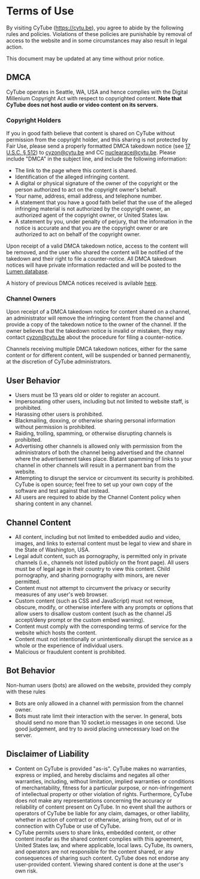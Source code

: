 # Terms of Use

By visiting CyTube (https://cytu.be), you agree to abide by the following rules
and policies.  Violations of these policies are punishable by removal of access
to the website and in some circumstances may also result in legal action.

This document may be updated at any time without prior notice.

## DMCA

CyTube operates in Seattle, WA, USA and hence complies with the Digital Millenium
Copyright Act with respect to copyrighted content.  **Note that CyTube does not
host audio or video content on its servers.**

### Copyright Holders

If you in good faith believe that content is shared on CyTube without permission
from the copyright holder, and this sharing is not protected by Fair Use, please
send a properly formatted DMCA takedown notice (see [17 U.S.C. §
512](http://www.copyright.gov/title17/92chap5.html#512)) to cyzon@cytu.be and CC
nuclearace@cytu.be.  Please include "DMCA" in the subject line, and include the
following information:

  * The link to the page where this content is shared.
  * Identification of the alleged infringing content.
  * A digital or physical signature of the owner of the copyright or the person
    authorized to act on the copyright owner's behalf.
  * Your name, address, email address, and telephone number.
  * A statement that you have a good faith belief that the use of the alleged
    infringing material is not authorized by the copyright owner, an authorized
    agent of the copyright owner, or United States law.
  * A statement by you, under penalty of perjury, that the information in the
    notice is accurate and that you are the copyright owner or are authorized to
    act on behalf of the copyright owner.

Upon receipt of a valid DMCA takedown notice, access to the content will be
removed, and the user who shared the content will be notified of the takedown
and their right to file a counter-notice.  All DMCA takedown notices will have
private information redacted and will be posted to the [Lumen
database](https://lumendatabase.org/).

A history of previous DMCA notices received is avilable
[here](https://cytu.be/dmca/).

### Channel Owners

Upon receipt of a DMCA takedown notice for content shared on a channel, an
administrator will remove the infringing content from the channel and provide a
copy of the takedown notice to the owner of the channel.  If the owner believes
that the takedown notice is invalid or mistaken, they may contact
cyzon@cytu.be about the procedure for filing a counter-notice.

Channels receiving multiple DMCA takedown notices, either for the same content
or for different content, will be suspended or banned permanently, at the
discretion of CyTube administrators.

## User Behavior

  * Users must be 13 years old or older to register an account.
  * Impersonating other users, including but not limited to website staff, is
    prohibited.
  * Harassing other users is prohibited.
  * Blackmailing, doxxing, or otherwise sharing personal information without
    permission is prohibited.
  * Raiding, trolling, spamming, or otherwise disrupting channels is prohibited.
  * Advertising other channels is allowed only with permission from the
    administrators of both the channel being advertised and the channel where
    the advertisement takes place.  Blatant spamming of links to your channel in
    other channels will result in a permanent ban from the website.
  * Attempting to disrupt the service or circumvent its security is prohibited.
    CyTube is open source; feel free to set up your own copy of the software and
    test against that instead.
  * All users are required to abide by the Channel Content policy when sharing
    content in any channel.

## Channel Content

  * All content, including but not limited to embedded audio and video, images,
    and links to external content must be legal to view and share in the State
    of Washington, USA.
  * Legal adult content, such as pornography, is permitted only in private
    channels (i.e., channels not listed publicly on the front page).  All users
    must be of legal age in their country to view this content.  Child
    pornography, and sharing pornography with minors, are never permitted.
  * Content must not attempt to circumvent the privacy or security measures of
    any user's web browser.
  * Custom content (such as CSS and JavaScript) must not remove, obscure,
    modify, or otherwise interfere with any prompts or options that allow users
    to disallow custom content (such as the channel JS accept/deny prompt or the
    custom embed warning).
  * Content must comply with the corresponding terms of service for the website
    which hosts the content.
  * Content must not intentionally or unintentionally disrupt the service as a
    whole or the experience of individual users.
  * Malicious or fraudulent content is prohibited.

## Bot Behavior

Non-human users (bots) are allowed on the website, provided they comply with
these rules

  * Bots are only allowed in a channel with permission from the channel owner.
  * Bots must rate limit their interaction with the server.  In general, bots
    should send no more than 10 socket.io messages in one second.  Use good
    judgement, and try to avoid placing unnecessary load on the server.

## Disclaimer of Liability

  * Content on CyTube is provided "as-is". CyTube makes no warranties, express
    or implied, and hereby disclaims and negates all other warranties,
    including, without limitation, implied warranties or conditions of
    merchantability, fitness for a particular purpose, or non-infringement of
    intellectual property or other violation of rights. Furthermore, CyTube does
    not make any representations concerning the accuracy or reliability of
    content present on CyTube.  In no event shall the authors or operators of
    CyTube be liable for any claim, damages, or other liability, whether in
    action of contract or otherwise, arising from, out of or in connection with
    CyTube or use of CyTube.
  * CyTube permits users to share links, embedded content, or other content
    insofar as the shared content complies with this agreement, United States
    law, and where applicable, local laws. CyTube, its owners, and operators are
    not responsible for the content shared, or any consequences of sharing such
    content. CyTube does not endorse any user-provided content. Viewing shared
    content is done at the user's own risk.
